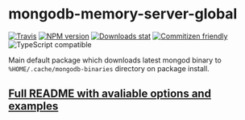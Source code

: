 # mongodb-memory-server-global

[![Travis](https://img.shields.io/travis/nodkz/mongodb-memory-server-global.svg)](https://travis-ci.org/nodkz/mongodb-memory-server-global)
[![NPM version](https://img.shields.io/npm/v/mongodb-memory-server-global.svg)](https://www.npmjs.com/package/mongodb-memory-server-global)
[![Downloads stat](https://img.shields.io/npm/dt/mongodb-memory-server-global.svg)](http://www.npmtrends.com/mongodb-memory-server-global)
[![Commitizen friendly](https://img.shields.io/badge/commitizen-friendly-brightgreen.svg)](http://commitizen.github.io/cz-cli/)
![TypeScript compatible](https://img.shields.io/badge/typescript-compatible-brightgreen.svg)

Main default package which downloads latest mongod binary to `%HOME/.cache/mongodb-binaries` directory on package install.

## [Full README with avaliable options and examples](../../README.md)
